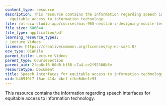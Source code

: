 ```yaml
---
content_type: resource
description: This resource contains the information regarding speech interfaces for
  equitable access to information technology.
file: /ol-ocw-studio-app/courses/mas-965-nextlab-i-designing-mobile-technologies-for-the-next-billion-users-fall-2008/b46919f7f6ae414a4befcfbe6dbe1e93_MITMAS_965F08_Lec16_ad.pdf
file_size: 686644
file_type: application/pdf
learning_resource_types:
- Lecture Videos
license: https://creativecommons.org/licenses/by-nc-sa/4.0/
ocw_type: OCWFile
parent_title: Lecture Videos
parent_type: CourseSection
parent_uid: 2fea8c16-00d0-bf58-c7a4-ce2f92360b8e
resourcetype: Document
title: Speech interfaces for equitable access to information technology
uid: b46919f7-f6ae-414a-4bef-cfbe6dbe1e93
---
```

This resource contains the information regarding speech interfaces for equitable access to information technology.